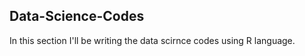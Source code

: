 ## Data-Science-Codes ##    
In this section I'll be writing the data scirnce codes using R language.             

    
  
 
